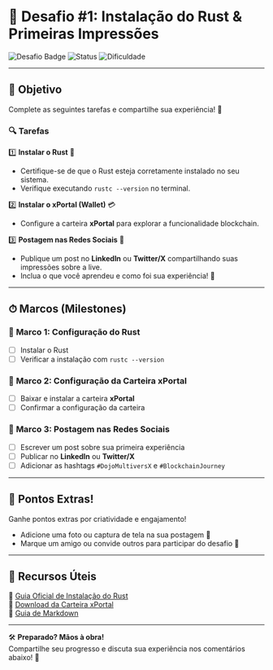 # 🎯 **Desafio #1: Instalação do Rust & Primeiras Impressões**  

![Desafio Badge](https://img.shields.io/badge/Desafio-1-blue?style=for-the-badge&logo=rust)
![Status](https://img.shields.io/badge/Status-Em%20Progresso-orange?style=for-the-badge)
![Dificuldade](https://img.shields.io/badge/Dificuldade-Fácil-brightgreen?style=for-the-badge)

---

## 📢 **Objetivo**  
Complete as seguintes tarefas e compartilhe sua experiência! 🚀  

### 🔍 **Tarefas**  

1️⃣ **Instalar o Rust** 🦀  
   - Certifique-se de que o Rust esteja corretamente instalado no seu sistema.  
   - Verifique executando `rustc --version` no terminal.  

2️⃣ **Instalar o xPortal (Wallet)** 💳  
   - Configure a carteira **xPortal** para explorar a funcionalidade blockchain.  

3️⃣ **Postagem nas Redes Sociais** 📝  
   - Publique um post no **LinkedIn** ou **Twitter/X** compartilhando suas impressões sobre a live.  
   - Inclua o que você aprendeu e como foi sua experiência! 🎉  

---

## ⏱ **Marcos (Milestones)**  

### 📅 **Marco 1: Configuração do Rust**  
- [ ] Instalar o Rust  
- [ ] Verificar a instalação com `rustc --version`  

### 📅 **Marco 2: Configuração da Carteira xPortal**  
- [ ] Baixar e instalar a carteira **xPortal**  
- [ ] Confirmar a configuração da carteira  

### 📅 **Marco 3: Postagem nas Redes Sociais**  
- [ ] Escrever um post sobre sua primeira experiência  
- [ ] Publicar no **LinkedIn** ou **Twitter/X**  
- [ ] Adicionar as hashtags `#DojoMultiversX` e `#BlockchainJourney`  

---

## 🎉 **Pontos Extras!**  
Ganhe pontos extras por criatividade e engajamento!  
- Adicione uma foto ou captura de tela na sua postagem 📸  
- Marque um amigo ou convide outros para participar do desafio 👫  

---

## 📎 **Recursos Úteis**  

🔗 [Guia Oficial de Instalação do Rust](https://www.rust-lang.org/tools/install)  
🔗 [Download da Carteira xPortal](https://www.xportal.com)  
🔗 [Guia de Markdown](https://www.markdownguide.org/)

---

🛠 **Preparado? Mãos à obra!**  
Compartilhe seu progresso e discuta sua experiência nos comentários abaixo! 💬  
